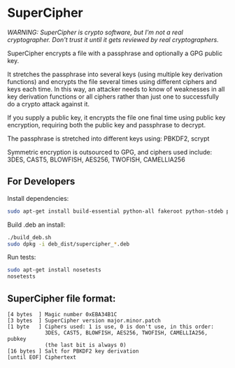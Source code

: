 # SuperCipher

*WARNING: SuperCipher is crypto software, but I'm not a real cryptographer. Don't trust it until it gets reviewed by real cryptographers.*

SuperCipher encrypts a file with a passphrase and optionally a GPG public key.

It stretches the passphrase into several keys (using multiple key derivation functions) and encrypts the file several times using different ciphers and keys each time. In this way, an attacker needs to know of weaknesses in all key derivation functions or all ciphers rather than just one to successfully do a crypto attack against it.

If you supply a public key, it encrypts the file one final time using public key encryption, requiring both the public key and passphrase to decrypt.

The passphrase is stretched into different keys using: PBKDF2, scrypt

Symmetric encryption is outsourced to GPG, and ciphers used include: 3DES, CAST5, BLOWFISH, AES256, TWOFISH, CAMELLIA256

## For Developers

Install dependencies:

```sh
sudo apt-get install build-essential python-all fakeroot python-stdeb python-flask python-qt4 python-scrypt python-pbkdf2
```

Build .deb an install:

```sh
./build_deb.sh
sudo dpkg -i deb_dist/supercipher_*.deb
```

Run tests:

```sh
sudo apt-get install nosetests
nosetests
```

## SuperCipher file format:

```
[4 bytes  ] Magic number 0xEBA34B1C
[3 bytes  ] SuperCipher version major.minor.patch
[1 byte   ] Ciphers used: 1 is use, 0 is don't use, in this order:
            3DES, CAST5, BLOWFISH, AES256, TWOFISH, CAMELLIA256, pubkey
            (the last bit is always 0)
[16 bytes ] Salt for PBKDF2 key derivation
[until EOF] Ciphertext
```
